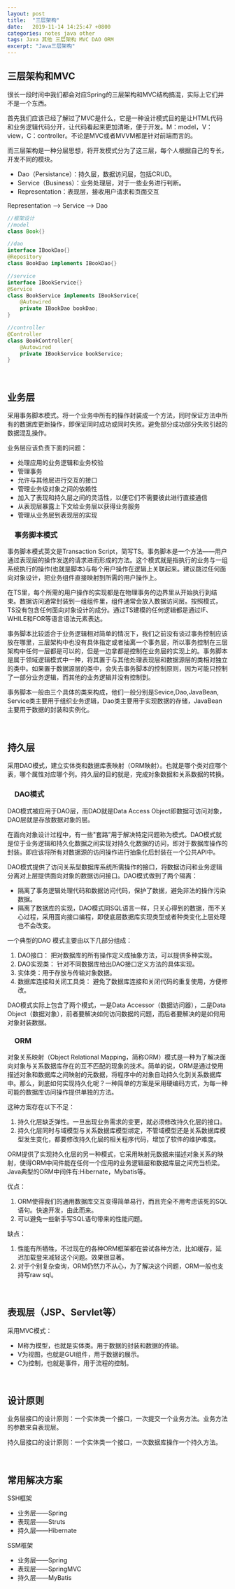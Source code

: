 ```yaml
---
layout: post
title:  "三层架构"
date:   2019-11-14 14:25:47 +0800
categories: notes java other
tags: Java 其他 三层架构 MVC DAO ORM
excerpt: "Java三层架构"
---
```


## 三层架构和MVC

很长一段时间中我们都会对应Spring的三层架构和MVC结构搞混，实际上它们并不是一个东西。

首先我们应该已经了解过了MVC是什么，它是一种设计模式目的是让HTML代码和业务逻辑代码分开，让代码看起来更加清晰，便于开发。M：model，V：view，C：controller。不论是MVC或者MVVM都是针对前端而言的。

而三层架构是一种分层思想，将开发模式分为了这三层，每个人根据自己的专长，开发不同的模块。

+ Dao（Persistance）：持久层，数据访问层，包括CRUD。
+ Service（Business）：业务处理层，对于一些业务进行判断。
+ Representation：表现层，接收用户请求和页面交互

Representation --> Service --> Dao

```java
//框架设计
//model
class Book{}

//dao
interface IBookDao{}
@Repository
class BookDao implements IBookDao{}

//service
interface IBookService{}
@Service
class BookService implements IBookService{
    @Autowired
    private IBookDao bookDao;
}

//controller
@Controller
class BookController{
    @Autowired
    private IBookService bookService;
}
```

&emsp;

## 业务层

采用事务脚本模式。将一个业务中所有的操作封装成一个方法，同时保证方法中所有的数据库更新操作，即保证同时成功或同时失败。避免部分成功部分失败引起的数据混乱操作。

业务层应该负责下面的问题：

+ 处理应用的业务逻辑和业务校验
+ 管理事务
+ 允许与其他层进行交互的接口
+ 管理业务级对象之间的依赖性
+ 加入了表现和持久层之间的灵活性，以便它们不需要彼此进行直接通信
+ 从表现层暴露上下文给业务层以获得业务服务
+ 管理从业务层到表现层的实现

### &emsp;事务脚本模式

事务脚本模式英文是Transaction Script，简写TS。事务脚本是一个方法——用户通过表现层的操作发送的请求进而形成的方法。这个模式就是指执行的业务与一组系统执行的操作(也就是脚本)与每个用户操作在逻辑上关联起来。建议跳过任何面向对象设计，把业务组件直接映射到所需的用户操作上。

在TS里，每个所需的用户操作的实现都是在物理事务的边界里从开始执行到结束。数据访问通常封装到一组组件里，组件通常会放入数据访问层。按照模式，TS没有包含任何面向对象设计的成分。通过TS建模的任何逻辑都是通过IF、WHILE和FOR等语言语法元素表达。

事务脚本比较适合于业务逻辑相对简单的情况下，我们之前没有谈过事务控制应该放在哪里，三层架构中也没有具体指定或者抽离一个事务层，所以事务控制在三层架构中任何一层都是可以的，但是一边拿都是控制在业务层的实现上的。事务脚本是属于领域逻辑模式中一种，将其置于与其他处理表现层和数据源层的类相对独立的类中。如果置于数据源层的类中，会失去事务脚本的控制原则，因为可能只控制了一部分业务逻辑，而其他的业务逻辑并没有控制到。

事务脚本一般由三个具体的类来构成，他们一般分别是Sevice,Dao,JavaBean, Service类主要用于组织业务逻辑，Dao类主要用于实现数据的存储，JavaBean主要用于数据的封装和实例化。

&emsp;

## 持久层

采用DAO模式，建立实体类和数据库表映射（ORM映射）。也就是哪个类对应哪个表，哪个属性对应哪个列。持久层的目的就是，完成对象数据和关系数据的转换。

### &emsp;DAO模式

DAO模式被应用于DAO层，而DAO就是Data Access Object即数据可访问对象，DAO层就是存放数据对象的层。

在面向对象设计过程中，有一些"套路”用于解决特定问题称为模式。DAO模式就是位于业务逻辑和持久化数据之间实现对持久化数据的访问，即对于数据库操作的封装。即应该将所有对数据源的访问操作进行抽象化后封装在一个公共API中。

DAO模式提供了访问关系型数据库系统所需操作的接口，将数据访问和业务逻辑分离对上层提供面向对象的数据访问接口。DAO模式做到了两个隔离：

+ 隔离了事务逻辑处理代码和数据访问代码，保护了数据，避免非法的操作污染数据。
+ 隔离了数据库的实现，DAO模式同SQL语言一样，只关心得到的数据，而不关心过程，采用面向接口编程，即使底层数据库实现类型或者种类变化上层处理也不会改变。

一个典型的DAO 模式主要由以下几部分组成：

1. DAO接口： 把对数据库的所有操作定义成抽象方法，可以提供多种实现。
2. DAO实现类： 针对不同数据库给出DAO接口定义方法的具体实现。
3. 实体类：用于存放与传输对象数据。
4. 数据库连接和关闭工具类： 避免了数据库连接和关闭代码的重复使用，方便修改。

DAO模式实际上包含了两个模式，一是Data Accessor（数据访问器），二是Data Object（数据对象），前者要解决如何访问数据的问题，而后者要解决的是如何用对象封装数据。

### &emsp;ORM

对象关系映射（Object Relational Mapping，简称ORM）模式是一种为了解决面向对象与关系数据库存在的互不匹配的现象的技术。简单的说，ORM是通过使用描述对象和数据库之间映射的元数据，将程序中的对象自动持久化到关系数据库中。那么，到底如何实现持久化呢？一种简单的方案是采用硬编码方式，为每一种可能的数据库访问操作提供单独的方法。

这种方案存在以下不足：

1. 持久化层缺乏弹性。一旦出现业务需求的变更，就必须修改持久化层的接口。
2. 持久化层同时与域模型与关系数据库模型绑定，不管域模型还是关系数据库模型发生变化，都要修改持久化层的相关程序代码，增加了软件的维护难度。

ORM提供了实现持久化层的另一种模式，它采用映射元数据来描述对象关系的映射，使得ORM中间件能在任何一个应用的业务逻辑层和数据库层之间充当桥梁。Java典型的ORM中间件有:Hibernate，Mybatis等。

优点：

1. ORM使得我们的通用数据库交互变得简单易行，而且完全不用考虑该死的SQL语句。快速开发，由此而来。
2. 可以避免一些新手写SQL语句带来的性能问题。

缺点：

1. 性能有所牺牲，不过现在的各种ORM框架都在尝试各种方法，比如缓存，延迟加载登来减轻这个问题。效果很显著。
2. 对于个别复杂查询，ORM仍然力不从心，为了解决这个问题，ORM一般也支持写raw sql。

&emsp;

## 表现层（JSP、Servlet等）

采用MVC模式：

+ M称为模型，也就是实体类。用于数据的封装和数据的传输。
+ V为视图，也就是GUI组件，用于数据的展示。
+ C为控制，也就是事件，用于流程的控制。

&emsp;

## 设计原则

业务层接口的设计原则：一个实体类一个接口，一次提交一个业务方法。业务方法的参数来自表现层。

持久层接口的设计原则：一个实体类一个接口，一次数据库操作一个持久方法。

&emsp;

## 常用解决方案

SSH框架

+ 业务层——Spring
+ 表现层——Struts
+ 持久层——Hibernate

SSM框架

+ 业务层——Spring
+ 表现层——SpringMVC
+ 持久层——MyBatis
